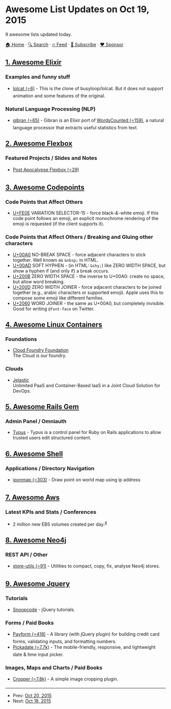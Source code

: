 # Awesome List Updates on Oct 19, 2015

9 awesome lists updated today.

[🏠 Home](/README.md) · [🔍 Search](https://www.trackawesomelist.com/search/) · [🔥 Feed](https://www.trackawesomelist.com/rss.xml) · [📮 Subscribe](https://trackawesomelist.us17.list-manage.com/subscribe?u=d2f0117aa829c83a63ec63c2f&id=36a103854c) · [❤️  Sponsor](https://github.com/sponsors/theowenyoung)



## [1. Awesome Elixir](/content/h4cc/awesome-elixir/README.md)

### Examples and funny stuff

*   [lolcat (⭐6)](https://github.com/restartr/ex-lolcat) - This is the clone of busyloop/lolcat. But it does not support animation and some features of the original.

### Natural Language Processing (NLP)

*   [gibran (⭐65)](https://github.com/abitdodgy/gibran) - Gibran is an Elixir port of [WordsCounted (⭐159)](https://github.com/abitdodgy/words_counted), a natural language processor that extracts useful statistics from text.

## [2. Awesome Flexbox](/content/afonsopacifer/awesome-flexbox/README.md)

### Featured Projects / Slides and Notes

*   [Post Apocalypse Flexbox (⭐29)](https://github.com/afonsopacifer/post-apocalypse-flexbox)

## [3. Awesome Codepoints](/content/Codepoints/awesome-codepoints/README.md)

### Code Points that Affect Others

*   [U+FE0E](https://codepoints.net/U+FE0E) VARIATION SELECTOR-15 - force
    black-*&*-white emoji. If this code point follows an emoji, an explicit
    monochrome rendering of the emoji is requested (if the client supports it).

### Code Points that Affect Others / Breaking and Gluing other characters

*   [U+00A0](https://codepoints.net/U+00A0) NO-BREAK SPACE - force adjacent
    characters to stick together. Well known as `&nbsp;` in HTML.
*   [U+00AD](https://codepoints.net/U+00AD) SOFT HYPHEN - (in HTML: `&shy;`)
    like ZERO WIDTH SPACE, but show a hyphen if (and only if) a break occurs.
*   [U+200B](https://codepoints.net/U+200B) ZERO WIDTH SPACE - the inverse to
    U+00A0: create no space, but allow word breaking.
*   [U+200D](https://codepoints.net/U+200D) ZERO WIDTH JOINER - force adjacent
    characters to be joined together (e.g., arabic characters or supported
    emoji). Apple uses this to compose some emoji like different families.
*   [U+2060](https://codepoints.net/U+2060) WORD JOINER - the same as
    U+00A0, but completely invisible. Good for writing `@font-face` on Twitter.

## [4. Awesome Linux Containers](/content/Friz-zy/awesome-linux-containers/README.md)

### Foundations

*   [Cloud Foundry Foundation](https://www.cloudfoundry.org/foundation/)\
    The Cloud is our foundry.

### Clouds

*   [Jelastic](http://jelastic.com/)\
    Unlimited PaaS and Container-Based IaaS in a Joint Cloud Solution for DevOps.

## [5. Awesome Rails Gem](/content/hothero/awesome-rails-gem/README.md)

### Admin Panel / Omniauth

*   [Typus](https://github.com/typus/typus) - Typus is a control panel for Ruby on Rails applications to allow trusted users edit structured content.

## [6. Awesome Shell](/content/alebcay/awesome-shell/README.md)

### Applications / Directory Navigation

*   [iponmap (⭐303)](https://github.com/nogizhopaboroda/iponmap) - Draw point on world map using ip address

## [7. Awesome Aws](/content/donnemartin/awesome-aws/README.md)

### Latest KPIs and Stats / Conferences

*   2 million new EBS volumes created per day.<sup>[4](https://www.youtube.com/watch?v=OuyUbvtgfDk)</sup>

## [8. Awesome Neo4j](/content/neueda/awesome-neo4j/README.md)

### REST API / Other

*   [store-utils (⭐91)](https://github.com/jexp/store-utils) - Utilities to compact, copy, fix, analyse Neo4j stores.

## [9. Awesome Jquery](/content/petk/awesome-jquery/README.md)

### Tutorials

*   [Snoopcode](http://www.snoopcode.com/jquery/) - jQuery tutorials.

### Forms / Paid Books

*   [Payform (⭐418)](https://github.com/jondavidjohn/payform) - A library (with jQuery plugin) for building credit card forms, validating inputs, and formatting numbers.
*   [Pickadate (⭐7.7k)](https://github.com/amsul/pickadate.js) - The mobile-friendly, responsive, and lightweight date & time input picker.

### Images, Maps and Charts / Paid Books

*   [Cropper (⭐7.8k)](https://github.com/fengyuanchen/cropper) - A simple image cropping plugin.

---

- Prev: [Oct 20, 2015](/content/2015/10/20/README.md)
- Next: [Oct 18, 2015](/content/2015/10/18/README.md)